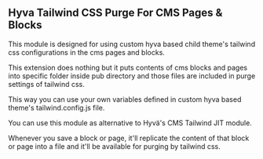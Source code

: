 ## Hyva Tailwind CSS Purge For CMS Pages & Blocks
This module is designed for using custom hyva based child theme's tailwind css configurations in the cms pages and blocks.

This extension does nothing but it puts contents of cms blocks and pages into specific folder inside pub directory and those files are included in purge settings of tailwind css.

This way you can use your own variables defined in custom hyva based theme's tailwind.config.js file.

You can use this module as alternative to Hyvä's  CMS Tailwind JIT module.

Whenever you save a block or page, it'll replicate the content of that block or page into a file and it'll be available for purging by tailwind css.